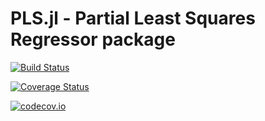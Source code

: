 # PLS.jl - Partial Least Squares Regressor package

[![Build Status](https://travis-ci.org/filipebraida/PLS.jl.svg?branch=master)](https://travis-ci.org/filipebraida/PLS.jl)

[![Coverage Status](https://coveralls.io/repos/filipebraida/PLS.jl/badge.svg?branch=master&service=github)](https://coveralls.io/github/filipebraida/PLS.jl?branch=master)

[![codecov.io](http://codecov.io/github/filipebraida/PLS.jl/coverage.svg?branch=master)](http://codecov.io/github/filipebraida/PLS.jl?branch=master)
